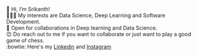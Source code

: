 👋 Hi, I’m Srikanth! </br>
👨🏽‍💻 My interests are Data Science, Deep Learning and Software Development.</br>
🤝 Open for collaborations in Deep learning and Data Science.</br>
😊 Do reach out to me if you want to collaborate or just want to play a good game of chess.</br>
:bowtie: Here's my [Linkedin](https://www.linkedin.com/in/srikanth-srivenkata-53263a140/) and [Instagram](https://www.instagram.com/srikanth5918/)
